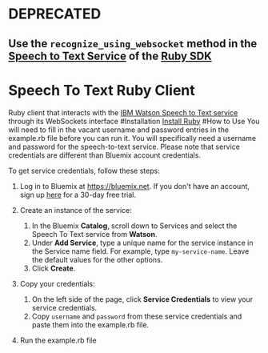 # DEPRECATED
## Use the `recognize_using_websocket` method in the [Speech to Text Service](https://github.com/watson-developer-cloud/ruby-sdk/blob/master/lib/ibm_watson/speech_to_text_v1.rb) of the [Ruby SDK](https://github.com/watson-developer-cloud/ruby-sdk)

# Speech To Text Ruby Client
Ruby client that interacts with the [IBM Watson Speech to Text service](http://www.ibm.com/smarterplanet/us/en/ibmwatson/developercloud/speech-to-text.html) through its WebSockets interface
#Installation
[Install Ruby](https://www.ruby-lang.org/en/documentation/installation/)
#How to Use
You will need to fill in the vacant username and password entries in the example.rb file before you can run it. You will specifically need a username and password for the speech-to-text service. Please note that service credentials are different than Bluemix account credentials.

To get service credentials, follow these steps:
 1. Log in to Bluemix at https://bluemix.net. If you don't have an account, sign up [here](https://console.ng.bluemix.net/registration/) for a 30-day free trial.

 2. Create an instance of the service:
     1. In the Bluemix **Catalog**, scroll down to Services and select the Speech To Text service from **Watson**.
     2. Under **Add Service**, type a unique name for the service instance in the Service name field. For example, type `my-service-name`. Leave the default values for the other options.
     3. Click **Create**.

 3. Copy your credentials:
     1. On the left side of the page, click **Service Credentials** to view your service credentials.
     2. Copy `username` and `password` from these service credentials and paste them into the example.rb file.
     
 4. Run the example.rb file
